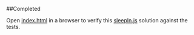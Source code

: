 ##Completed

Open [index.html](index.html) in a browser to verify this [sleepIn.js](sleepIn.js) solution against the tests.
